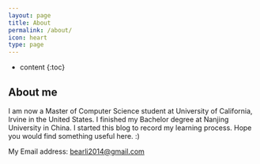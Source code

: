 ```yaml
---
layout: page
title: About
permalink: /about/
icon: heart
type: page
---
```


* content
{:toc}

## About me
I am now a Master of Computer Science student at University of California, Irvine in the United States. I finished my Bachelor degree at Nanjing University in China. I started this blog to record my learning process. Hope you would find something useful here. :)

My Email address: bearli2014@gmail.com